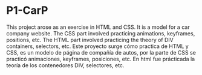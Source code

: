 # P1-CarP
This project arose as an exercise in HTML and CSS. It is a model for a car company website. The CSS part involved practicing animations, keyframes, positions, etc. The HTML part involved practicing the theory of DIV containers, selectors, etc. 
Este proyecto surge cómo practica de HTML y CSS, es un modelo de página de compañía de autos, por la parte de CSS se practicó animaciones, keyframes, posiciones, etc.
En html fue prácticada la teoría de los contenedores DIV, selectores, etc.
